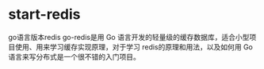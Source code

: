 # start-redis

go语言版本redis
go-redis是用 Go 语言开发的轻量级的缓存数据库，适合小型项目使用、用来学习缓存实现原理，对于学习 redis的原理和用法，以及如何用 Go 语言来写分布式是一个很不错的入门项目。
